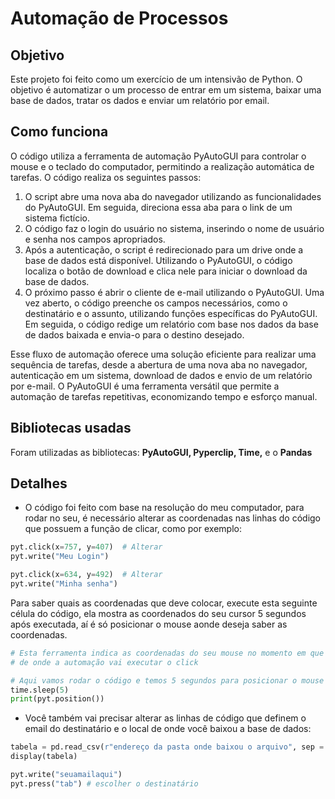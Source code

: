 # Automação de Processos

## Objetivo

Este projeto foi feito como um exercício de um intensivão de Python. O objetivo é automatizar o um processo de entrar em um sistema, baixar uma base de dados, tratar os dados e enviar um relatório por email.

## Como funciona

O código utiliza a ferramenta de automação PyAutoGUI para controlar o mouse e o teclado do computador, permitindo a realização automática de tarefas. O código realiza os seguintes passos:

1. O script abre uma nova aba do navegador utilizando as funcionalidades do PyAutoGUI. Em seguida, direciona essa aba para o link de um sistema fictício.
2. O código faz o login do usuário no sistema, inserindo o nome de usuário e senha nos campos apropriados.
3. Após a autenticação, o script é redirecionado para um drive onde a base de dados está disponível. Utilizando o PyAutoGUI, o código localiza o botão de download e clica nele para iniciar o download da base de dados.
4. O próximo passo é abrir o cliente de e-mail utilizando o PyAutoGUI. Uma vez aberto, o código preenche os campos necessários, como o destinatário e o assunto, utilizando funções específicas do PyAutoGUI. Em seguida, o código redige um relatório com base nos dados da base de dados baixada e envia-o para o destino desejado.

Esse fluxo de automação oferece uma solução eficiente para realizar uma sequência de tarefas, desde a abertura de uma nova aba no navegador, autenticação em um sistema, download de dados e envio de um relatório por e-mail. O PyAutoGUI é uma ferramenta versátil que permite a automação de tarefas repetitivas, economizando tempo e esforço manual.

## Bibliotecas usadas

Foram utilizadas as bibliotecas: **PyAutoGUI, Pyperclip, Time,** e o **Pandas**

## Detalhes

- O código foi feito com base na resolução do meu computador, para rodar no seu, é necessário alterar as coordenadas nas linhas do código que possuem a função de clicar, como por exemplo:

```python
pyt.click(x=757, y=407)  # Alterar
pyt.write("Meu Login")

pyt.click(x=634, y=492)  # Alterar
pyt.write("Minha senha")
```

Para saber quais as coordenadas que deve colocar, execute esta seguinte célula do código, ela mostra as coordenados do seu cursor 5 segundos após executada, aí é só posicionar o mouse aonde deseja saber as coordenadas.

```python
# Esta ferramenta indica as coordenadas do seu mouse no momento em que você executa ela, vai servir para sabermos as coordenadas
# de onde a automação vai executar o click

# Aqui vamos rodar o código e temos 5 segundos para posicionar o mouse onde queremos descobrir as coordenadas
time.sleep(5)
print(pyt.position())
```

- Você também vai precisar alterar as linhas de código que definem o email do destinatário e o local de onde você baixou a base de dados:

```python
tabela = pd.read_csv(r"endereço da pasta onde baixou o arquivo", sep = ';')
display(tabela)

pyt.write("seuamailaqui")
pyt.press("tab") # escolher o destinatário
```
